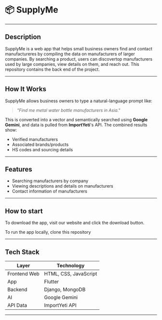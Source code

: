 # 📦 SupplyMe

---

## Description
SupplyMe is a web app that helps small business owners find and contact manufactureres by compiling the data on manufacturers of larger companies. By searching a product, users can discovertop manufacturers used by large companies, view details on them, and reach out. 
This repository contains the back end of the project.

---

## How It Works

SupplyMe allows business owners to type a natural-language prompt like:

> _"Find me metal water bottle manufacturers in Asia."_

This is converted into a vector and semantically searched using **Google Gemini**, and data is pulled from **ImportYeti**'s API. The combined results show:

- Verified manufacturers
- Associated brands/products
- HS codes and sourcing details

---

## Features
- Searching manufacturers by company
- Viewing descriptions and details on manufacturers
- Contact information of manufacturers

---

## How to start
To download the app, visit our website and click the download button.

To run the app locally, clone this repository

---

## Tech Stack

| Layer         | Technology           |
|---------------|----------------------|
| Frontend Web  | HTML, CSS, JavaScript|
| App           | Flutter              |
| Backend       | Django, MongoDB      |
| AI            | Google Gemini        |
| API Data      | ImportYeti API       |

---
